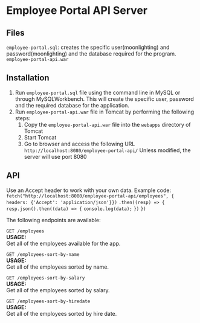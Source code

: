 # Employee Portal API Server

## Files
`employee-portal.sql`: creates the specific user(moonlighting) and password(moonlighting) and the database required for the program. 
`employee-portal-api.war`

## Installation
1. Run `employee-portal.sql` file using the command line in MySQL or through MySQLWorkbench. This will create the specific user, password and the required database for the application.
2. Run `employee-portal-api.war` file in Tomcat by performing the following steps:
   1) Copy the `employee-portal-api.war` file into the `webapps` directory of Tomcat
   2) Start Tomcat
   3) Go to browser and access the following URL 
      `http://localhost:8080/employee-portal-api/`
      Unless modified, the server will use port 8080


## API
Use an Accept header to work with your own data. 
Example code:
`fetch("http://localhost:8080/employee-portal-api/employees", { headers: {'Accept': 'application/json'}})`
    `.then((resp) => {`
      `resp.json().then((data) => {`
        `console.log(data);`
      `})`
    `})`

The following endpoints are available:  

`GET /employees`  
  **USAGE:**   
    Get all of the employees available for the app.   

`GET /employees-sort-by-name`  
  **USAGE:**    
    Get all of the employees sorted by name. 

`GET /employees-sort-by-salary`  
  **USAGE:**    
    Get all of the employees sorted by salary.   

`GET /employees-sort-by-hiredate`  
  **USAGE:**    
    Get all of the employees sorted by hire date.

 
